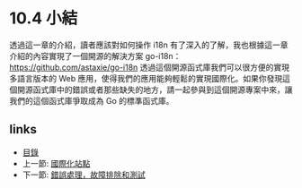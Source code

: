 # 10.4 小結
透過這一章的介紹，讀者應該對如何操作 i18n 有了深入的了解，我也根據這一章介紹的內容實現了一個開源的解決方案 go-i18n：https://github.com/astaxie/go-i18n  透過這個開源函式庫我們可以很方便的實現多語言版本的 Web 應用，使得我們的應用能夠輕鬆的實現國際化。如果你發現這個開源函式庫中的錯誤或者那些缺失的地方，請一起參與到這個開源專案中來，讓我們的這個函式庫爭取成為 Go 的標準函式庫。
## links
  * [目錄](<preface.md>)
  * 上一節: [國際化站點](<10.3.md>)
  * 下一節: [錯誤處理，故障排除和測試](<11.0.md>)

